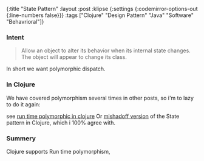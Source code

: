 {:title "State Pattern"
 :layout :post
 :klipse {:settings {:codemirror-options-out {:line-numbers false}}}
 :tags  ["Clojure" "Design Pattern" "Java" "Software" "Behavrioral"]}

### Intent

>Allow an object to alter its behavior when its internal state changes. The
>object will appear to change its class.

In short we want polymorphic dispatch.

### In Clojure

We have covered polymorphism several times in other posts, so i'm to lazy to do it again:

see [run time polymorphic in clojure](https://clojure.org/about/runtime_polymorphism)
Or [mishadoff version](http://mishadoff.com/blog/clojure-design-patterns/#episode-3-state) of the State pattern in Clojure, which i 100% agree with.

### Summery

Clojure supports Run time polymorphism, 
